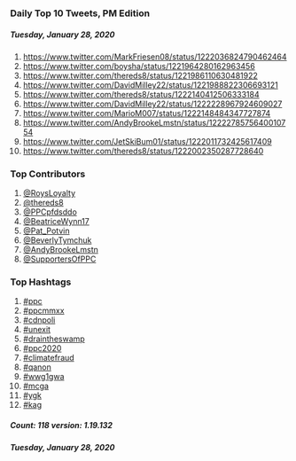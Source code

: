 ### Daily Top 10 Tweets, PM Edition
##### Tuesday, January 28, 2020
 1) https://www.twitter.com/MarkFriesen08/status/1222036824790462464
 2) https://www.twitter.com/boysha/status/1221964280162963456
 3) https://www.twitter.com/thereds8/status/1221986110630481922
 4) https://www.twitter.com/DavidMilley22/status/1221988822306693121
 5) https://www.twitter.com/thereds8/status/1222140412506333184
 6) https://www.twitter.com/DavidMilley22/status/1222228967924609027
 7) https://www.twitter.com/MarioM007/status/1222148484347727874
 8) https://www.twitter.com/AndyBrookeLmstn/status/1222278575640010754
 9) https://www.twitter.com/JetSkiBum01/status/1222011732425617409
10) https://www.twitter.com/thereds8/status/1222002350287728640

### Top Contributors
  1) [@RoysLoyalty](https://www.twitter.com/RoysLoyalty)
  2) [@thereds8](https://www.twitter.com/thereds8)
  3) [@PPCpfdsddo](https://www.twitter.com/PPCpfdsddo)
  4) [@BeatriceWynn17](https://www.twitter.com/BeatriceWynn17)
  5) [@Pat_Potvin](https://www.twitter.com/Pat_Potvin)
  6) [@BeverlyTymchuk](https://www.twitter.com/BeverlyTymchuk)
  7) [@AndyBrookeLmstn](https://www.twitter.com/AndyBrookeLmstn)
  8) [@SupportersOfPPC](https://www.twitter.com/SupportersOfPPC)


### Top Hashtags

  1) [#ppc](https://www.twitter.com/hashtag/ppc)
  2) [#ppcmmxx](https://www.twitter.com/hashtag/ppcmmxx)
  3) [#cdnpoli](https://www.twitter.com/hashtag/cdnpoli)
  4) [#unexit](https://www.twitter.com/hashtag/unexit)
  5) [#draintheswamp](https://www.twitter.com/hashtag/draintheswamp)
  6) [#ppc2020](https://www.twitter.com/hashtag/ppc2020)
  7) [#climatefraud](https://www.twitter.com/hashtag/climatefraud)
  8) [#qanon](https://www.twitter.com/hashtag/qanon)
  9) [#wwg1gwa](https://www.twitter.com/hashtag/wwg1gwa)
 10) [#mcga](https://www.twitter.com/hashtag/mcga)
 11) [#ygk](https://www.twitter.com/hashtag/ygk)
 12) [#kag](https://www.twitter.com/hashtag/kag)

##### Count: 118	version: 1.19.132
##### Tuesday, January 28, 2020

